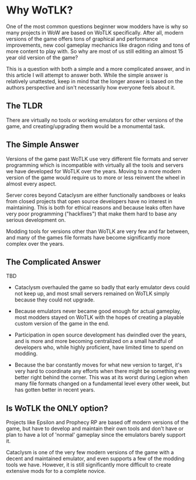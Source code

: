 # Why WoTLK?

One of the most common questions beginner wow modders have is why so many projects in WoW are based on WoTLK specifically. After all, modern versions of the game offers tons of graphical and performance improvements, new cool gameplay mechanics like dragon riding and tons of more content to play with. So why are most of us still editing an almost 15 year old version of the game?

This is a question with both a simple and a more complicated answer, and in this article I will attempt to answer both. While the simple answer is relatively unattested, keep in mind that the longer answer is based on the authors perspective and isn't necessarily how everyone feels about it.

## The TLDR

There are virtually no tools or working emulators for other versions of the game, and creating/upgrading them would be a monumental task.

## The Simple Answer

Versions of the game past WoTLK use very different file formats and server programming which is incompatible with virtually all the tools and servers we have developed for WoTLK over the years. Moving to a more modern version of the game would require us to more or less reinvent the wheel in almost every aspect.

Server cores beyond Cataclysm are either functionally sandboxes or leaks from closed projects that open source developers have no interest in maintaining. This is both for ethical reasons and because leaks often have very poor programming ("hackfixes") that make them hard to base any serious development on.

Modding tools for versions other than WoTLK are very few and far between, and many of the games file formats have become significantly more complex over the years.

## The Complicated Answer

TBD

- Cataclysm overhauled the game so badly that early emulator devs could not keep up, and most small servers remained on WoTLK simply because they could not upgrade.

- Because emulators never became good enough for actual gameplay, most modders stayed on WoTLK with the hopes of creating a playable custom version of the game in the end.

- Participation in open source development has dwindled over the years, and is more and more becoming centralized on a small handful of developers who, while highly proficient, have limited time to spend on modding. 

- Because the bar constantly moves for what new version to target, it's very hard to coordinate any efforts when there might be something even better right behind the corner. This was at its worst during Legion when many file formats changed on a fundamental level every other week, but has gotten better in recent years.

## Is WoTLK the ONLY option?

Projects like Epsilon and Prophecy RP are based off modern versions of the game, but have to develop and maintain their own tools and don't have or plan to have a lot of 'normal' gameplay since the emulators barely support it.

Cataclysm is one of the very few modern versions of the game with a decent and maintained emulator, and even supports a few of the modding tools we have. However, it is still significantly more difficult to create extensive mods for to a complete novice.